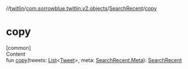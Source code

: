//[twitlin](../../index.md)/[com.sorrowblue.twitlin.v2.objects](../index.md)/[SearchRecent](index.md)/[copy](copy.md)



# copy  
[common]  
Content  
fun [copy](copy.md)(tweets: [List](https://kotlinlang.org/api/latest/jvm/stdlib/kotlin.collections/-list/index.html)<[Tweet](../-tweet/index.md)>, meta: [SearchRecent.Meta](-meta/index.md)): [SearchRecent](index.md)  




